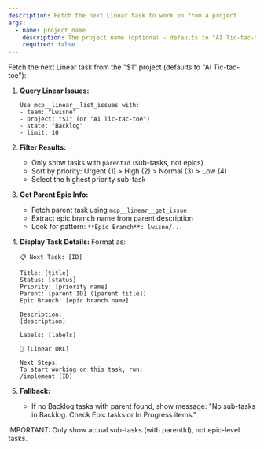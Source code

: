 ```yaml
---
description: Fetch the next Linear task to work on from a project
args:
  - name: project_name
    description: The project name (optional - defaults to "AI Tic-tac-toe")
    required: false
---
```


Fetch the next Linear task from the "$1" project (defaults to "AI Tic-tac-toe"):

1. **Query Linear Issues:**
   ```
   Use mcp__linear__list_issues with:
   - team: "Lwisne"
   - project: "$1" (or "AI Tic-tac-toe")
   - state: "Backlog"
   - limit: 10
   ```

2. **Filter Results:**
   - Only show tasks with `parentId` (sub-tasks, not epics)
   - Sort by priority: Urgent (1) > High (2) > Normal (3) > Low (4)
   - Select the highest priority sub-task

3. **Get Parent Epic Info:**
   - Fetch parent task using `mcp__linear__get_issue`
   - Extract epic branch name from parent description
   - Look for pattern: `**Epic Branch**: lwisne/...`

4. **Display Task Details:**
   Format as:
   ```
   📋 Next Task: [ID]
   
   Title: [title]
   Status: [status]
   Priority: [priority name]
   Parent: [parent ID] ([parent title])
   Epic Branch: [epic branch name]
   
   Description:
   [description]
   
   Labels: [labels]
   
   🔗 [Linear URL]
   
   Next Steps:
   To start working on this task, run:
   /implement [ID]
   ```

5. **Fallback:**
   - If no Backlog tasks with parent found, show message:
     "No sub-tasks in Backlog. Check Epic tasks or In Progress items."

IMPORTANT: Only show actual sub-tasks (with parentId), not epic-level tasks.
